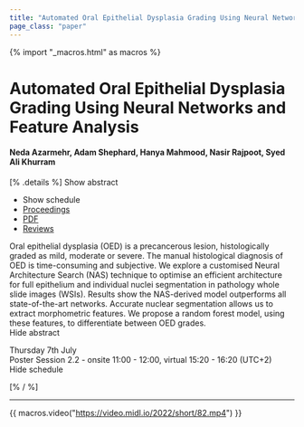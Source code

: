 ```yaml
---
title: "Automated Oral Epithelial Dysplasia Grading Using Neural Networks and Feature Analysis"
page_class: "paper"
---
```


{% import "_macros.html" as macros %}

# Automated Oral Epithelial Dysplasia Grading Using Neural Networks and Feature Analysis

#### Neda Azarmehr, Adam Shephard, Hanya Mahmood, Nasir Rajpoot, Syed Ali Khurram

[% .details %]
<a class="toggle_visibility" data-selector=".abstract" data-level="3">Show abstract</a>
- <a class="toggle_visibility" data-selector=".schedule" data-level="3">Show schedule</a>
- <a href="">Proceedings</a>
- <a href="https://openreview.net/pdf?id=ABl-dIO4g74">PDF</a>
- <a href="https://openreview.net/forum?id=ABl-dIO4g74">Reviews</a>

<p>
    <span class="abstract">
        Oral epithelial dysplasia (OED) is a precancerous lesion, histologically graded as mild, moderate or severe. The manual histological diagnosis of OED is time-consuming and subjective. We explore a customised Neural Architecture Search (NAS) technique to optimise an efficient architecture for full epithelium and individual nuclei segmentation in pathology whole slide images (WSIs). Results show the NAS-derived model outperforms all state-of-the-art networks. Accurate nuclear segmentation allows us to extract morphometric features. We propose a random forest model, using these features, to differentiate between OED grades.
        <br>
        <span class="actions"><a class="toggle_visibility" data-level="2">Hide abstract</a></span>
    </span>
</p>

<p>
    <span class="schedule">
        Thursday 7th July<br>Poster Session 2.2 - onsite 11:00 - 12:00, virtual 15:20 - 16:20 (UTC+2)
        <br>
        <span class="actions"><a class="toggle_visibility" data-level="2">Hide schedule</a></span>
    </span>
</p>

[% / %]


---
{{ macros.video("https://video.midl.io/2022/short/82.mp4") }}
